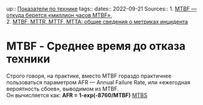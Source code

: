 up:: [Показатели по технике](Показатели%20по%20технике.md)
tags:: 
dates:: 2022-09-21
Sources:: 
	1. [MTBF — откуда берется «миллион часов MTBF»](https://habr.com/ru/post/122529/),    
	2. [MTBF, MTTR, MTTF, MTTA: общие сведения о метриках инцидента](https://www.atlassian.com/ru/incident-management/kpis/common-metrics)


# MTBF - Среднее время до отказа техники


Строго говоря, на практике, вместо MTBF гораздо практичнее пользоваться параметром AFR — Annual Failure Rate, или «ежегодная вероятность сбоев», выводимом из MTBF.  
Он вычисляется как: **AFR = 1-exp(-8760/MTBF)**
[MTBS](MTBS.md)



